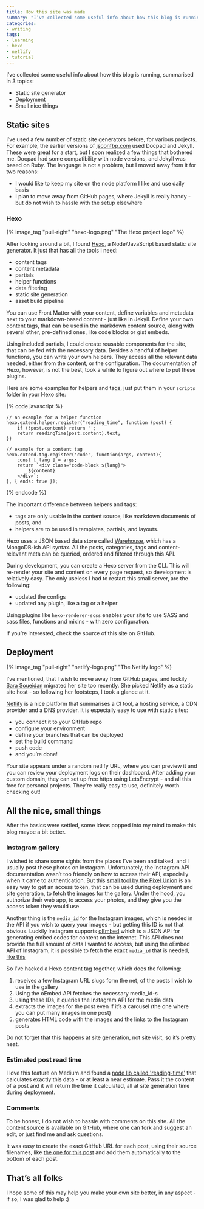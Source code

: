 ```yaml
---
title: How this site was made
summary: "I’ve collected some useful info about how this blog is running, summarised in 3 topics: static site generator, deployment and some small nice details"
categories:
- writing
tags: 
- learning
- hexo
- netlify
- tutorial
---
```


I’ve collected some useful info about how this blog is running, summarised in 3 topics:

* Static site generator
* Deployment
* Small nice things


## Static sites

I’ve used a few number of static site generators before, for various projects. For example, the earlier versions of [jsconfbp.com](jsconfbp.com) used Docpad and Jekyll. These were great for a start, but I soon realized a few things that bothered me. Docpad had some compatibility with node versions, and Jekyll was based on Ruby. The language is not a problem, but I moved away from it for two reasons:

* I would like to keep my site on the node platform I like and use daily basis
* I plan to move away from GitHub pages, where Jekyll is really handy - but do not wish to hassle with the setup elsewhere

### Hexo

{% image_tag "pull-right" "hexo-logo.png" "The Hexo project logo" %}

After looking around a bit, I found [Hexo](https://hexo.io/), a Node/JavaScript based static site generator. It just that has all the tools I need:

* content tags
* content metadata
* partials
* helper functions
* data filtering
* static site generation
* asset build pipeline

You can use Front Matter with your content, define variables and metadata next to your markdown-based content - just like in Jekyll.
Define your own content tags, that can be used in the markdown content source, along with several other, pre-defined ones, like code blocks or gist embeds.

Using included partials, I could create reusable components for the site, that can be fed with the necessary data. Besides a handful of helper functions, you can write your own helpers. They access all the relevant data needed, either from the content, or the configuration. The documentation of Hexo, however, is not the best, took a while to figure out where to put these plugins.

Here are some examples for helpers and tags, just put them in your `scripts` folder in your Hexo site:

{% code javascript %}

    // an example for a helper function
    hexo.extend.helper.register("reading_time", function (post) {
        if (!post.content) return '';
        return readingTime(post.content).text;
    })

    // example for a content tag
    hexo.extend.tag.register('code', function(args, content){    
        const [ lang ] = args;
        return `<div class="code-block ${lang}">
            ${content}
        </div>`;
    }, { ends: true });
{% endcode %}

The important difference between helpers and tags:
* tags are only usable in the content source, like markdown documents of posts, and
* helpers are to be used in templates, partials, and layouts.

Hexo uses a JSON based data store called [Warehouse](https://github.com/hexojs/warehouse), which has a MongoDB-ish API syntax. All the posts, categories, tags and content-relevant meta can be queried, ordered and filtered through this API.

During development, you can create a Hexo server from the CLI. This will re-render your site and content on every page request, so development is relatively easy. The only useless I had to restart this small server, are the following:
* updated the configs
* updated any plugin, like a tag or a helper

Using plugins like `hexo-renderer-scss` enables your site to use SASS and sass files, functions and mixins - with zero configuration.

If you’re interested, check the source of this site on GitHub.

## Deployment

{% image_tag "pull-right" "netlify-logo.png" "The Netlify logo" %}

I’ve mentioned, that I wish to move away from GitHub pages, and luckily [Sara Soueidan]() migrated her site too recently. She picked Netlify as a static site host - so following her footsteps, I took a glance at it.

[Netlify](https://www.netlify.com/) is a nice platform that summarises a CI tool, a hosting service, a CDN provider and a DNS provider. It is especially easy to use with static sites:

* you connect it to your GitHub repo
* configure your environment
* define your branches that can be deployed
* set the build command
* push code
* and you’re done!

Your site appears under a random netlify URL, where you can preview it and you can review your deployment logs on their dashboard.
After adding your custom domain, they can set up free https using LetsEncrypt - and all this free for personal projects. They’re really easy to use, definitely worth checking out!

## All the nice, small things

After the basics were settled, some ideas popped into my mind to make this blog maybe a bit better.

### Instagram gallery

I wished to share some sights from the places I’ve been and talked, and I usually post these photos on Instagram. Unfortunately, the Instagram API documentation wasn’t too friendly on how to access their API, especially when it came to authentication. But this [small tool by the Pixel Union](http://instagram.pixelunion.net/) is an easy way to get an access token, that can be used during deployment and site generation, to fetch the images for the gallery. Under the hood, you authorize their web app, to access your photos, and they give you the access token they would use.

Another thing is the `media_id` for the Instagram images, which is needed in the API if you wish to query your images - but getting this ID is not that obvious. Luckily Instagram supports [oEmbed](https://oembed.com/) which is a JSON API for generating embed codes for content on the internet. This API does not provide the full amount of data I wanted to access, but using the oEmbed API of Instagram, it is possible to fetch the exact `media_id` that is needed, [like this](https://api.instagram.com/oembed/?url=http://instagram.com/p/BaL_uqIBz3Q/)

So I’ve hacked a Hexo content tag together, which does the following:

1. receives a few Instagram URL slugs form the net, of the posts I wish to use in the gallery
2. Using the oEmbed API fetches the necessary media_id-s
3. using these IDs, it queries the Instagram API for the media data
4. extracts the images for the post even if it’s a carousel (the one where you can put many images in one post)
5. generates HTML code with the images and the links to the Instagram posts

Do not forget that this happens at site generation, not site visit, so it’s pretty neat.

### Estimated post read time

I love this feature on Medium and found a [node lib called 'reading-time'](https://www.npmjs.com/package/reading-time) that calculates exactly this data - or at least a near estimate. Pass it the content of a post and it will return the time it calculated, all at site generation time during deployment.

### Comments

To be honest, I do not wish to hassle with comments on this site. All the content source is available on GitHub, where one can fork and suggest an edit, or just find me and ask questions.

It was easy to create the exact GitHub URL for each post, using their source filenames, like [the one for this post](https://github.com/necccc/nec.is/blob/master/source/_posts/20180106-how-this-blog-was-made.md) and add them automatically to the bottom of each post.

## That’s all folks

I hope some of this may help you make your own site better, in any aspect - if so, I was glad to help :)